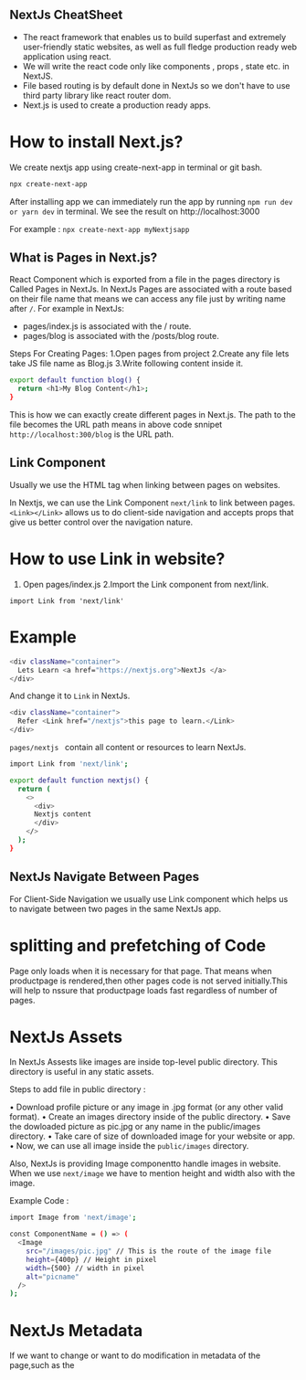 ## NextJs CheatSheet

-  The react framework that enables us to build superfast and extremely user-friendly static websites, as well as full fledge production ready web application using react.
- We will write the react code only like components , props , state etc. in NextJS.
- File based routing is by default done in NextJs so we don't have to use third party library like react router dom.
- Next.js is used to create a production ready apps.

# How to install Next.js?
We create nextjs app using create-next-app in terminal or git bash.
```sh
npx create-next-app
```
After installing app we can immediately run the  app by running `npm run dev or yarn dev` in terminal.
We see the result on http://localhost:3000

For example :
`npx create-next-app myNextjsapp`

## What is Pages in Next.js?
React Component which is exported from a file in the pages directory is Called Pages in NextJs.
In NextJs Pages are associated with a route based on their file name that means we can access any file just by writing name after `/`.
For example in NextJs:

* pages/index.js is associated with the / route.
* pages/blog is associated with the /posts/blog route.

Steps For Creating Pages:
1.Open pages from project
2.Create any file lets take JS file name as Blog.js
3.Write following content inside it.

```sh
export default function blog() {
  return <h1>My Blog Content</h1>;
}
```

This is how we can exactly create different pages in Next.js.
The path to the file becomes the URL path means in above code snnipet `http://localhost:300/blog` is the URL path.

## Link Component
Usually we use the <a> HTML tag when linking between pages on websites.

In Nextjs, we can use the Link Component `next/link` to link between pages.
`<Link></Link>` allows us to do client-side navigation and accepts props that give us better control over the navigation nature.

# How to use Link in website?
1. Open pages/index.js
2.Import the Link component from next/link.

`import Link from 'next/link'`

# Example 
```sh
<div className="container">
  Lets Learn <a href="https://nextjs.org">NextJs </a>
</div>
```
And change it to `Link` in NextJs.
```sh
<div className="container">
  Refer <Link href="/nextjs">this page to learn.</Link>
</div>
```
`pages/nextjs ` contain all content or resources to learn NextJs.

```sh
import Link from 'next/link';

export default function nextjs() {
  return (
    <>
      <div>
      Nextjs content
      </div>
    </>
  );
}
```

## NextJs Navigate Between Pages

For Client-Side Navigation we usually use Link component which helps us to navigate between two pages in the same NextJs app.


# splitting and prefetching of Code 
Page only loads when it is necessary for that page. That means when productpage is rendered,then other pages code is not served initially.This will help to nssure that productpage loads fast regardless of number of pages.


# NextJs Assets
In NextJs Assests like images are inside top-level public directory.
This directory is useful in any static assets.

Steps to add file in public directory :

•	Download profile picture or any image in .jpg format (or any other valid format).
•	Create an images directory inside of the public directory.
•	Save the dowloaded picture as pic.jpg or any name in the public/images directory.
•	Take care of size of downloaded image for your website or app.
•	Now, we can use all image inside the `public/images` directory.

Also, NextJs is providing Image componentto handle images in website.
When we use `next/image` we have to mention height and width also with the image.

Example Code :
```sh
import Image from 'next/image';

const ComponentName = () => (
  <Image
    src="/images/pic.jpg" // This is the route of the image file
    height={400p} // Height in pixel
    width={500} // width in pixel
    alt="picname"
  />
);
```

# NextJs Metadata

If we want to change or want to do modification in metadata of the page,such as the <title> HTML tag then how can we do it in Nextjs?

1. Lets open `pages/index.js` in your editor and we will see these following lines : 

```sh
<Head>
  <title>Create Next App</title>
  <link rel="icon" href="/favicon.ico" />
</Head>
```
As <Head> is a React Component which is built in NextJs that's why it is not written in lowercase in NextJs.
In NextJs we can import the Head component from the next/head module as well.

Adding Head to blog.js
Previously in this cheatsheet We haven't added a <title> to our /posts/blog route. Let's add one.
Open the pages/blog.js file and add an import for Head from next/head at the beginning of the file.

`import Head from 'next/head';`

Then, we should update our exported Blog component to include the Head component in blog.

Code sample is following:

```sh
export default function blog() {
  return (
    <>
      <Head>
        <title>My Blog</title>
      </Head>
      <h1>My Blog Title</h1>
      <h2>
        <Link href="/">
          <a>Back to homepage</a>
        </Link>
      </h2>
    </>
  );
}
```
Now access the result on http://localhost:3000/blog URL Path. The browser is showing the result “My Blog Title ” and head title "My Blog". 

And also by using browser’s developer tools,we can see that the title tag is added to <head>.


# Script Use in NextJs

`next/script` is an extension of the HTML <script> element.
For using script tag in NextJs we add an import for Script from next/script at the beginning of the file.
```sh
import Script from 'next/script';
```

# CSS STYLING

In our created NextJs app we can see a folder called styles with two CSS files: 
1. global stylesheet i.e `globals.css`
2. CSS module i.e `Home.module.css` or `Contact.module.css`.

So why this 2 different CSS??

In global CSS whatever we add it will applied on any content of the project so we have to always take care of creating unique class names but moduleCss allows us to use the same CSS class name in different files without worrying about class name collisions.

# Creating API Routes in NextJs

API Routes helps us to create an API inside a NextJs app. We can do so by creating a function inside the pages/api directory which has following format:

`req = HTTP incoming message, res = HTTP server response`

```sh
export default function routehandler(req, res) {
  // ...
}
```

Example of simple API 

1. Creating a file called hello.js in pages/api with the following code:
```sh
export default function routehandler(req, res) {
  res.status(200).json({ text: 'Hello' });
}
```
And access it at http://localhost:3000/api/hello. 
we should see {"text":"Hello"} on web browser.Tha's how we successfully created our first route API.

Happy Learning!!

Thank You!
